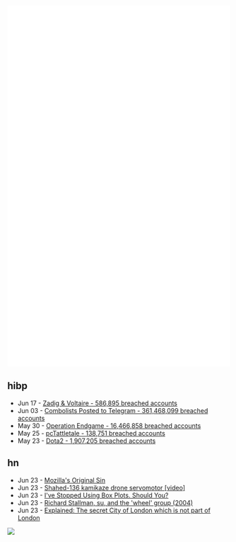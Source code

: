 ![Metrics](https://raw.githubusercontent.com/phixion/phixion/master/metrics.svg)

## hibp

<!--
for https://github.com/phixion/phixion/blob/main/.github/workflows/feeds.yml
-->
<!--START_SECTION:haveibeenpwnd-->
- Jun 17 - [Zadig & Voltaire - 586,895 breached accounts](https://haveibeenpwned.com/PwnedWebsites#ZadigVoltaire)
- Jun 03 - [Combolists Posted to Telegram - 361,468,099 breached accounts](https://haveibeenpwned.com/PwnedWebsites#TelegramCombolists)
- May 30 - [Operation Endgame - 16,466,858 breached accounts](https://haveibeenpwned.com/PwnedWebsites#OperationEndgame)
- May 25 - [pcTattletale - 138,751 breached accounts](https://haveibeenpwned.com/PwnedWebsites#pcTattletale)
- May 23 - [Dota2 - 1,907,205 breached accounts](https://haveibeenpwned.com/PwnedWebsites#Dota2)
<!--END_SECTION:haveibeenpwnd-->

## hn

<!--
for https://github.com/phixion/phixion/blob/main/.github/workflows/feeds.yml
-->
<!--START_SECTION:hn-->
- Jun 23 - [Mozilla's Original Sin](https://mastodon.social/@jwz/112662062948208951)
- Jun 23 - [Shahed-136 kamikaze drone servomotor [video]](https://www.youtube.com/watch?v=_jKbRdsi8fA)
- Jun 23 - [I've Stopped Using Box Plots. Should You?](https://nightingaledvs.com/ive-stopped-using-box-plots-should-you/)
- Jun 23 - [Richard Stallman, su, and the 'wheel' group (2004)](https://www.meisterplanet.com/journal/2004/05/09/richard-stallman-su-and-the-wheel-group/)
- Jun 23 - [Explained: The secret City of London which is not part of London](https://www.thevintagenews.com/2016/08/02/explained-the-secret-city-of-london-which-is-not-part-of-london/)
<!--END_SECTION:hn-->

<!--
for https://yhype.me
-->
![](https://hit.yhype.me/github/profile?user_id=13013670)
